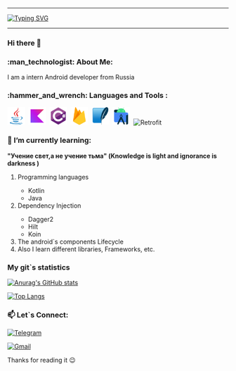 <body>
  <div> 
    <hr/>
    <a href="https://git.io/typing-svg"><img src="https://readme-typing-svg.demolab.com?font=Fira+Code&size=30&color=38bdae&pause=2500&random=false&width=550&height=55&lines=Dmitry+-+Android+Developer" alt="Typing SVG" /></a>
    <hr/>
  </div>
  <div>
    <h3>Hi there 👋</h3>
  </div> 
    <div>
    <h3>:man_technologist: About Me:</h3>
    <p>I am a intern Android developer from Russia</p>
  </div> 
    <div>
    <h3>:hammer_and_wrench: Languages and Tools :</h3>
      <img src="https://github.com/devicons/devicon/blob/master/icons/java/java-original.svg" title="Java" alt="Java" width="40" height="40"/>&nbsp;
      <img src="https://github.com/devicons/devicon/blob/master/icons/kotlin/kotlin-original.svg" title="Kotlin" alt="Kotlin" width="40" height="40"/>&nbsp;
      <img src="https://github.com/devicons/devicon/blob/master/icons/csharp/csharp-original.svg" title="Csharp" alt="Csharp" width="40" height="40"/>&nbsp;
      <img src="https://github.com/devicons/devicon/blob/master/icons/firebase/firebase-original.svg" title="Firebase" alt="Firebase" width="40" height="40"/>&nbsp;
      <img src="https://github.com/devicons/devicon/blob/master/icons/sqlite/sqlite-original.svg" title="Sqlite" alt="Sqlite" width="40" height="40"/>&nbsp;
      <img src="https://github.com/devicons/devicon/blob/master/icons/androidstudio/androidstudio-original.svg" title="Androidstudio" alt="Androidstudio" width="40" height="40"/>&nbsp;
      <img src="https://github.com/Dmitry3755/Dmitry3755/assets/96525915/0ce09e56-e5c3-492d-9410-86f92353cf9e" title="Retrofit" alt="Retrofit" width="40" height="40"/>&nbsp;
  </div> 
    <div>
    <h3>🌱 I’m currently learning:</h3>
      <b>"Учение свет,а не учение тьма" (Knowledge is light and ignorance is darkness )</b>
      <p></p>
      <ol>
        <li>Programming languages </li>
        <ul>
          <li>Kotlin</li>
          <li>Java</li>
        </ul>
        <li>Dependency Injection</li>
        <ul>
          <li>Dagger2</li>
          <li>Hilt</li>
          <li>Koin</li>
        </ul>
        <li>The android`s components Lifecycle</li>
        <li>Also I learn different libraries, Frameworks, etc.</li>
      </ol>
  </div> 
  <div>
    <h3>My git`s statistics</h3>
    
  [![Anurag's GitHub stats](https://github-readme-stats.vercel.app/api?username=dmitry3755&show_icons=true&theme=tokyonight)](https://github.com/anuraghazra/github-readme-stats)

  [![Top Langs](https://github-readme-stats.vercel.app/api/top-langs/?username=dmitry3755&theme=tokyonight)](https://github.com/anuraghazra/github-readme-stats)
  </div>
  <div>
    <h3>📫 Let`s Connect:</h3>
    
[![Telegram](https://img.shields.io/badge/Telegram-Message-blue?style=flat-square&logo=telegram)](https://t.me/Dmitry3755)

[![Gmail](https://img.shields.io/badge/Email-Send%20a%20Message-red?style=flat-square&logo=email)](mailto:dmitry3755@gmail.com)

  <p>Thanks for reading it 😉</p>
  </div>
</body>
